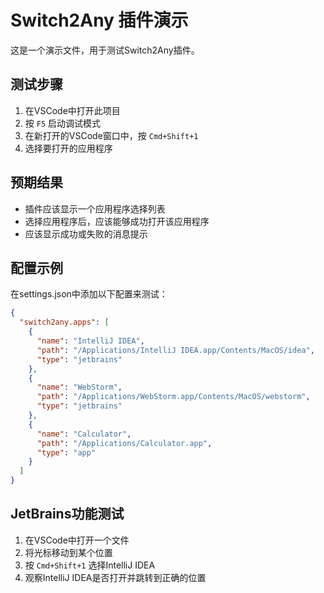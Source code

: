 # Switch2Any 插件演示

这是一个演示文件，用于测试Switch2Any插件。

## 测试步骤

1. 在VSCode中打开此项目
2. 按 `F5` 启动调试模式
3. 在新打开的VSCode窗口中，按 `Cmd+Shift+1`
4. 选择要打开的应用程序

## 预期结果

- 插件应该显示一个应用程序选择列表
- 选择应用程序后，应该能够成功打开该应用程序
- 应该显示成功或失败的消息提示

## 配置示例

在settings.json中添加以下配置来测试：

```json
{
  "switch2any.apps": [
    {
      "name": "IntelliJ IDEA",
      "path": "/Applications/IntelliJ IDEA.app/Contents/MacOS/idea",
      "type": "jetbrains"
    },
    {
      "name": "WebStorm",
      "path": "/Applications/WebStorm.app/Contents/MacOS/webstorm",
      "type": "jetbrains"
    },
    {
      "name": "Calculator",
      "path": "/Applications/Calculator.app",
      "type": "app"
    }
  ]
}
```

## JetBrains功能测试

1. 在VSCode中打开一个文件
2. 将光标移动到某个位置
3. 按 `Cmd+Shift+1` 选择IntelliJ IDEA
4. 观察IntelliJ IDEA是否打开并跳转到正确的位置
